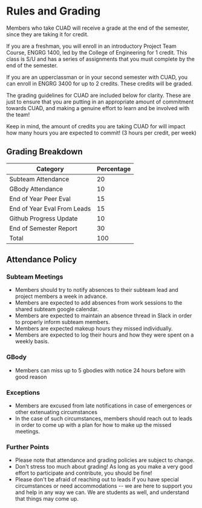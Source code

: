# Rules and Grading

Members who take CUAD will receive a grade at the end of the semester, since they are taking it for credit.

If you are a freshman, you will enroll in an introductory Project Team Course, ENGRG 1400, led by the College of Engineering for 1 credit. This class is S/U and has a series of assignments that you must complete by the end of the semester.

If you are an upperclassman or in your second semester with CUAD, you can enroll in ENGRG 3400 for up to 2 credits. These credits will be graded.

The grading guidelines for CUAD are included below for clarity.  These are just to ensure that you are putting in an appropriate amount of commitment towards CUAD, and making a genuine effort to learn and be involved with the team!

Keep in mind, the amount of credits you are taking CUAD for will impact how many hours you are expected to commit! (3 hours per credit, per week)

## Grading Breakdown

| Category                     | Percentage |
|------------------------------|------------|
| Subteam Attendance           | 20  |
| GBody Attendance             | 10  |
| End of Year Peer Eval        | 15  |
| End of Year Eval From Leads  | 15  |
| Github Progress Update       | 10  |
| End of Semester Report       | 30  |
| Total                        | 100 |

## Attendance Policy

### Subteam Meetings
- Members should try to notify absences to their subteam lead and project members a week in advance.
- Members are expected to add absences from work sessions to the shared subteam google calendar.
- Members are expected to maintain an absence thread in Slack in order to properly inform subteam members.
- Members are expected makeup hours they missed individually.
- Members are expected to log their hours and how they were spent on a weekly basis.

### GBody
- Members can miss up to 5 gbodies with notice 24 hours before with good reason

### Exceptions
- Members are excused from late notifications in case of emergences or other extenuating circumstances
- In the case of such circumstances, members should reach out to leads in order to come up with a plan for how to make up the missed meetings.

### Further Points

- Please note that attendance and grading policies are subject to change.
- Don't stress too much about grading! As long as you make a very good effort to participate and contribute, you should be fine!
- Please don't be afraid of reaching out to leads if you have special circumstances or need accommodations -- we are here to support you and help in any way we can.  We are students as well, and understand that things may come up.
